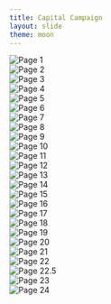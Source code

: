 ```yaml
---
title: Capital Campaign
layout: slide
theme: moon
---
```


<section><!--Show begin-->

<section> 

  <img src="https://www.keithbuhler.com/images/saa-dev-01.jpg" alt="Page 1">

</section>

<section>
  <img src="https://www.keithbuhler.com/images/saa-dev-02.jpg" alt="Page 2">
</section>
<section>
  <img src="https://www.keithbuhler.com/images/saa-dev-03.jpg" alt="Page 3">
</section>
<section>
  <img src="https://www.keithbuhler.com/images/saa-dev-04.jpg" alt="Page 4">
</section>
<section>
  <img src="https://www.keithbuhler.com/images/saa-dev-05.jpg" alt="Page 5">
</section>
<section>
  <img src="https://www.keithbuhler.com/images/saa-dev-06.jpg" alt="Page 6">
</section>
<section>
  <img src="https://www.keithbuhler.com/images/saa-dev-07.jpg" alt="Page 7">
</section>
<section>
  <img src="https://www.keithbuhler.com/images/saa-dev-08.jpg" alt="Page 8">
</section>
<section>
  <img src="https://www.keithbuhler.com/images/saa-dev-09.jpg" alt="Page 9">
</section>
<section>
  <img src="https://www.keithbuhler.com/images/saa-dev-10.jpg" alt="Page 10">
</section>
<section>
  <img src="https://www.keithbuhler.com/images/saa-dev-11.jpg" alt="Page 11">
</section>
<section>
  <img src="https://www.keithbuhler.com/images/saa-dev-12.jpg" alt="Page 12">
</section>
<section>
  <img src="https://www.keithbuhler.com/images/saa-dev-13.jpg" alt="Page 13">
</section>
<section>
  <img src="https://www.keithbuhler.com/images/saa-dev-14.jpg" alt="Page 14">
</section>
<section>
  <img src="https://www.keithbuhler.com/images/saa-dev-15.jpg" alt="Page 15">
</section>
<section>
  <img src="https://www.keithbuhler.com/images/saa-dev-16.jpg" alt="Page 16">
</section>
<section>
  <img src="https://www.keithbuhler.com/images/saa-dev-17.jpg" alt="Page 17">
</section>
<section>
  <img src="https://www.keithbuhler.com/images/saa-dev-18.jpg" alt="Page 18">
</section>
<section>
  <img src="https://www.keithbuhler.com/images/saa-dev-19.jpg" alt="Page 19">
</section>
<section>
  <img src="https://www.keithbuhler.com/images/saa-dev-20.jpg" alt="Page 20">
</section>
<section>
  <img src="https://www.keithbuhler.com/images/saa-dev-21.jpg" alt="Page 21">
</section>
<section>
  <img src="https://www.keithbuhler.com/images/saa-dev-22.jpg" alt="Page 22">
</section>
  <img src="https://www.keithbuhler.com/images/saa-dev-21.jpg" alt="Page 22.5">
</section>
<section>
  <img src="https://www.keithbuhler.com/images/saa-dev-23.jpg" alt="Page 23">
</section>
<section>
  <img src="https://www.keithbuhler.com/images/saa-dev-24.jpg" alt="Page 24">
</section>
</section>